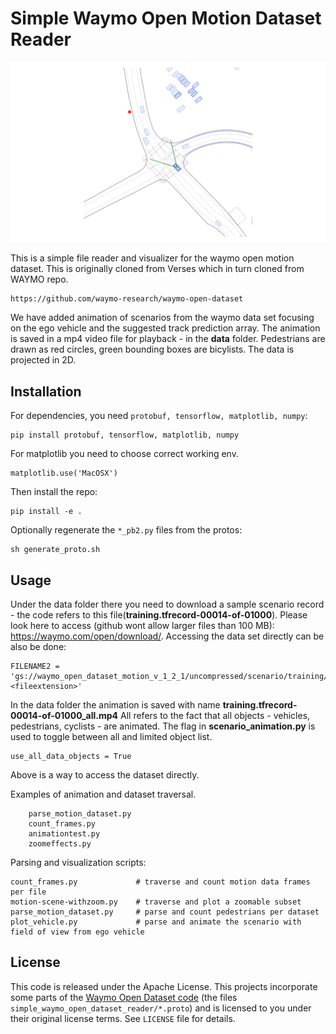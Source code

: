 # Simple Waymo Open Motion Dataset Reader

![WAYMO motion data](Figure_1.png)

This is a simple file reader and visualizer for the waymo open motion dataset. This is originally cloned from Verses which
in turn cloned from WAYMO repo.
```
https://github.com/waymo-research/waymo-open-dataset
```
We have added animation of scenarios from the waymo data set focusing on the ego vehicle and the suggested track 
prediction array. The animation is saved in a mp4 video file for playback - in the **data** folder. Pedestrians are
drawn as red circles, green bounding boxes are bicylists. The data is projected in 2D.

## Installation
For dependencies, you need `protobuf, tensorflow, matplotlib, numpy`:
```
pip install protobuf, tensorflow, matplotlib, numpy
```

For matplotlib you need to choose correct working env.
```
matplotlib.use('MacOSX')
```



Then install the repo:
```
pip install -e .
```

Optionally regenerate the `*_pb2.py` files from the protos:
```
sh generate_proto.sh
```

## Usage
Under the data folder there you need to download a sample scenario record - the code refers to this file(**training.tfrecord-00014-of-01000**).
Please look here to access (github wont allow larger files than 100 MB): https://waymo.com/open/download/.
Accessing the data set directly can be also be done:
```
FILENAME2 = 'gs://waymo_open_dataset_motion_v_1_2_1/uncompressed/scenario/training/training.<fileextension>'
```

In the data folder the animation is saved with name **training.tfrecord-00014-of-01000_all.mp4**
All refers to the fact that all objects - vehicles, pedestrians, cyclists - are animated. The flag in
**scenario_animation.py** is used to toggle between all and limited object list.
```
use_all_data_objects = True
```

Above is a way to access the dataset directly.

Examples of animation and dataset traversal.
```
    parse_motion_dataset.py
    count_frames.py
    animationtest.py
    zoomeffects.py
```

Parsing and visualization scripts:
```
count_frames.py             # traverse and count motion data frames per file
motion-scene-withzoom.py    # traverse and plot a zoomable subset
parse_motion_dataset.py     # parse and count pedestrians per dataset
plot_vehicle.py             # parse and animate the scenario with field of view from ego vehicle
```

## License

This code is released under the Apache License. This projects incorporate some parts of the [Waymo Open Dataset code](https://github.com/waymo-research/waymo-open-dataset/blob/master/README.md) (the files `simple_waymo_open_dataset_reader/*.proto`) and is licensed to you under their original license terms. See `LICENSE` file for details.

